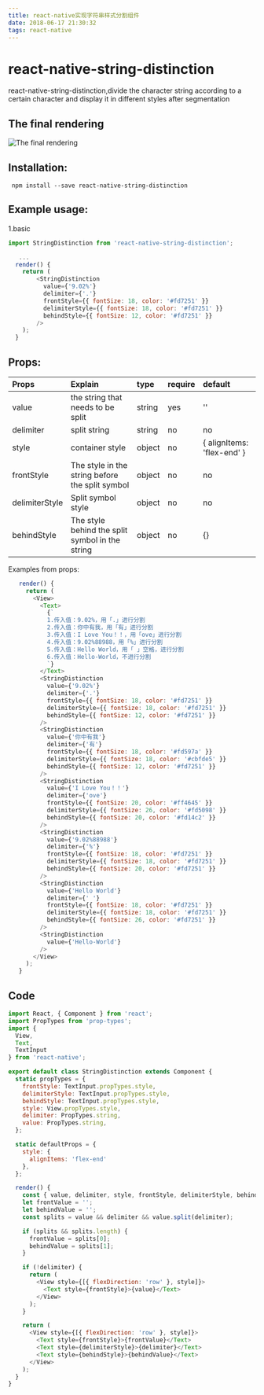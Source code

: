```yaml
---
title: react-native实现字符串样式分割组件
date: 2018-06-17 21:30:32
tags: react-native
---
```

# react-native-string-distinction
react-native-string-distinction,divide the character string according to a certain character and display it in different styles after segmentation

The final rendering
----
![The final rendering](https://github.com/suwu150/static-resource/blob/master/images/react-native-string-distion.gif?raw=true)

Installation:  
-------------------------------------- 
```
 npm install --save react-native-string-distinction
```
Example usage: 
--------------------------------------- 
1.basic     

```javascript
import StringDistinction from 'react-native-string-distinction';

   ...
  render() {
    return (
        <StringDistinction
          value={'9.02%'}
          delimiter={'.'}
          frontStyle={{ fontSize: 18, color: '#fd7251' }}
          delimiterStyle={{ fontSize: 18, color: '#fd7251' }}
          behindStyle={{ fontSize: 12, color: '#fd7251' }}
        />
    );
  }
```

Props:   
---------------------------------------

|Props|Explain|type|require|default|          
|:-------|:--------|:--------|:-------|:----------|
|value|the string that needs to be split|string|yes|''|       
|delimiter|split string|string|no|no|     
|style|container style|object|no|{ alignItems: 'flex-end' }|     
|frontStyle|The style in the string before the split symbol|object|no|no|  
|delimiterStyle|Split symbol style|object|no|no|     
|behindStyle|The style behind the split symbol in the string|object|no|{}|     

Examples from props:
```javascript
   render() {
     return (
       <View>
         <Text>
           {`
           1.传入值：9.02%，用「.」进行分割
           2.传入值：你中有我，用「有」进行分割
           3.传入值：I Love You！！，用「ove」进行分割
           4.传入值：9.02%88988，用「%」进行分割
           5.传入值：Hello World，用「 」空格，进行分割
           6.传入值：Hello-World，不进行分割
           `}
         </Text>
         <StringDistinction
           value={'9.02%'}
           delimiter={'.'}
           frontStyle={{ fontSize: 18, color: '#fd7251' }}
           delimiterStyle={{ fontSize: 18, color: '#fd7251' }}
           behindStyle={{ fontSize: 12, color: '#fd7251' }}
         />
         <StringDistinction
           value={'你中有我'}
           delimiter={'有'}
           frontStyle={{ fontSize: 18, color: '#fd597a' }}
           delimiterStyle={{ fontSize: 18, color: '#cbfde5' }}
           behindStyle={{ fontSize: 12, color: '#fd7251' }}
         />
         <StringDistinction
           value={'I Love You！！'}
           delimiter={'ove'}
           frontStyle={{ fontSize: 20, color: '#ff4645' }}
           delimiterStyle={{ fontSize: 26, color: '#fd5098' }}
           behindStyle={{ fontSize: 20, color: '#fd14c2' }}
         />
         <StringDistinction
           value={'9.02%88988'}
           delimiter={'%'}
           frontStyle={{ fontSize: 18, color: '#fd7251' }}
           delimiterStyle={{ fontSize: 18, color: '#fd7251' }}
           behindStyle={{ fontSize: 20, color: '#fd7251' }}
         />
         <StringDistinction
           value={'Hello World'}
           delimiter={' '}
           frontStyle={{ fontSize: 18, color: '#fd7251' }}
           delimiterStyle={{ fontSize: 18, color: '#fd7251' }}
           behindStyle={{ fontSize: 26, color: '#fd7251' }}
         />
         <StringDistinction
           value={'Hello-World'}
         />
       </View>
     );
   }
```
Code
------------------------------------
```js
import React, { Component } from 'react';
import PropTypes from 'prop-types';
import {
  View,
  Text,
  TextInput
} from 'react-native';

export default class StringDistinction extends Component {
  static propTypes = {
    frontStyle: TextInput.propTypes.style,
    delimiterStyle: TextInput.propTypes.style,
    behindStyle: TextInput.propTypes.style,
    style: View.propTypes.style,
    delimiter: PropTypes.string,
    value: PropTypes.string,
  };

  static defaultProps = {
    style: {
      alignItems: 'flex-end'
    },
  };

  render() {
    const { value, delimiter, style, frontStyle, delimiterStyle, behindStyle } = this.props;
    let frontValue = '';
    let behindValue = '';
    const splits = value && delimiter && value.split(delimiter);

    if (splits && splits.length) {
      frontValue = splits[0];
      behindValue = splits[1];
    }

    if (!delimiter) {
      return (
        <View style={[{ flexDirection: 'row' }, style]}>
          <Text style={frontStyle}>{value}</Text>
        </View>
      );
    }

    return (
      <View style={[{ flexDirection: 'row' }, style]}>
        <Text style={frontStyle}>{frontValue}</Text>
        <Text style={delimiterStyle}>{delimiter}</Text>
        <Text style={behindStyle}>{behindValue}</Text>
      </View>
    );
  }
}

```


